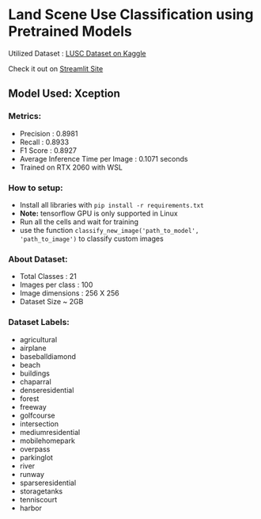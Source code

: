 # Land Scene Use Classification using Pretrained Models

Utilized Dataset : [LUSC Dataset on Kaggle](https://www.kaggle.com/datasets/apollo2506/landuse-scene-classification)

Check it out on [Streamlit Site](https://lusc-app-xception.streamlit.app/)

## Model Used: Xception

### Metrics:
 - Precision : 0.8981
 - Recall : 0.8933
 - F1 Score : 0.8927
 - Average Inference Time per Image : 0.1071 seconds
 - Trained on RTX 2060 with WSL

### How to setup:
 - Install all libraries with `pip install -r requirements.txt` 
 - **Note:** tensorflow GPU is only supported in Linux
 - Run all the cells and wait for training
 - use the function `classify_new_image('path_to_model', 'path_to_image')` to classify custom images

### About Dataset:
 - Total Classes : 21
 - Images per class : 100
 - Image dimensions : 256 X 256
 - Dataset Size ~ 2GB

### Dataset Labels:
 - agricultural
 - airplane
 - baseballdiamond
 - beach
 - buildings
 - chaparral
 - denseresidential
 - forest
 - freeway
 - golfcourse
 - intersection
 - mediumresidential
 - mobilehomepark
 - overpass
 - parkinglot
 - river
 - runway
 - sparseresidential
 - storagetanks
 - tenniscourt
 - harbor


